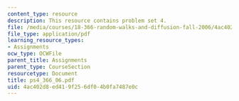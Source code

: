 ```yaml
---
content_type: resource
description: This resource contains problem set 4.
file: /media/courses/18-366-random-walks-and-diffusion-fall-2006/4ac402d8ed419f256df04b0fa7487e0c_ps4_366_06.pdf
file_type: application/pdf
learning_resource_types:
- Assignments
ocw_type: OCWFile
parent_title: Assignments
parent_type: CourseSection
resourcetype: Document
title: ps4_366_06.pdf
uid: 4ac402d8-ed41-9f25-6df0-4b0fa7487e0c
---
```

